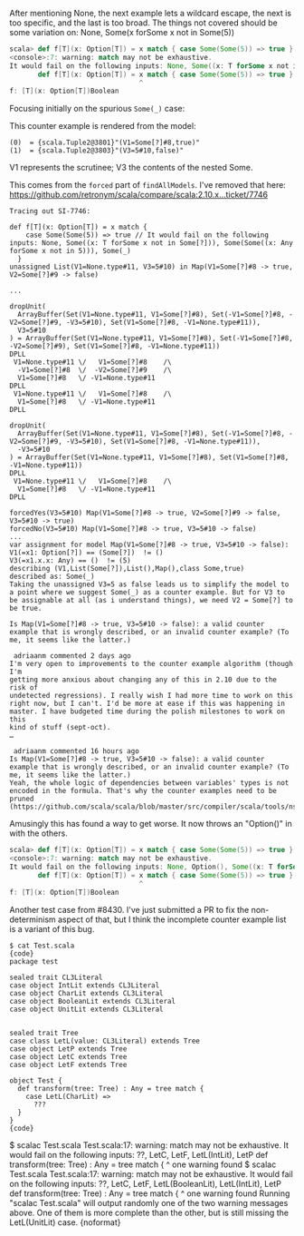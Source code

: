 After mentioning None, the next example lets a wildcard escape, the next is too specific, and the last is too broad. The things not covered should be some variation on: None, Some(x forSome x not in Some(5))

```scala
scala> def f[T](x: Option[T]) = x match { case Some(Some(5)) => true }
<console>:7: warning: match may not be exhaustive.
It would fail on the following inputs: None, Some((x: T forSome x not in Some[?])), Some(Some((x: Any forSome x not in 5))), Some(_)
       def f[T](x: Option[T]) = x match { case Some(Some(5)) => true }
                                ^
f: [T](x: Option[T])Boolean
```
Focusing initially on the spurious `Some(_)` case:

This counter example is rendered from the model:

```
(0)  = {scala.Tuple2@3801}"(V1=Some[?]#8,true)"
(1)  = {scala.Tuple2@3803}"(V3=5#10,false)"
```

V1 represents the scrutinee; V3 the contents of the nested Some.

This comes from the `forced` part of `findAllModels`. I've removed that here: https://github.com/retronym/scala/compare/scala:2.10.x...ticket/7746
```
Tracing out SI-7746:

def f[T](x: Option[T]) = x match {
    case Some(Some(5)) => true // It would fail on the following inputs: None, Some((x: T forSome x not in Some[?])), Some(Some((x: Any forSome x not in 5))), Some(_)
  }
unassigned List(V1=None.type#11, V3=5#10) in Map(V1=Some[?]#8 -> true, V2=Some[?]#9 -> false)

...

dropUnit(
  ArrayBuffer(Set(V1=None.type#11, V1=Some[?]#8), Set(-V1=Some[?]#8, -V2=Some[?]#9, -V3=5#10), Set(V1=Some[?]#8, -V1=None.type#11)),
  V3=5#10
) = ArrayBuffer(Set(V1=None.type#11, V1=Some[?]#8), Set(-V1=Some[?]#8, -V2=Some[?]#9), Set(V1=Some[?]#8, -V1=None.type#11))
DPLL
 V1=None.type#11 \/   V1=Some[?]#8    /\
  -V1=Some[?]#8  \/  -V2=Some[?]#9    /\
  V1=Some[?]#8   \/ -V1=None.type#11
DPLL
 V1=None.type#11 \/   V1=Some[?]#8    /\
  V1=Some[?]#8   \/ -V1=None.type#11
DPLL

dropUnit(
  ArrayBuffer(Set(V1=None.type#11, V1=Some[?]#8), Set(-V1=Some[?]#8, -V2=Some[?]#9, -V3=5#10), Set(V1=Some[?]#8, -V1=None.type#11)),
  -V3=5#10
) = ArrayBuffer(Set(V1=None.type#11, V1=Some[?]#8), Set(V1=Some[?]#8, -V1=None.type#11))
DPLL
 V1=None.type#11 \/   V1=Some[?]#8    /\
  V1=Some[?]#8   \/ -V1=None.type#11
DPLL

forcedYes(V3=5#10) Map(V1=Some[?]#8 -> true, V2=Some[?]#9 -> false, V3=5#10 -> true)
forcedNo(V3=5#10) Map(V1=Some[?]#8 -> true, V3=5#10 -> false)
...
var assignment for model Map(V1=Some[?]#8 -> true, V3=5#10 -> false):
V1(=x1: Option[?]) == (Some[?])  != ()
V3(=x1.x.x: Any) == ()  != (5)
describing (V1,List(Some[?]),List(),Map(),class Some,true)
described as: Some(_)
Taking the unassigned V3=5 as false leads us to simplify the model to a point where we suggest Some(_) as a counter example. But for V3 to be assignable at all (as i understand things), we need V2 = Some[?] to be true.

Is Map(V1=Some[?]#8 -> true, V3=5#10 -> false): a valid counter example that is wrongly described, or an invalid counter example? (To me, it seems like the latter.)

 adriaanm commented 2 days ago 
I'm very open to improvements to the counter example algorithm (though I'm
getting more anxious about changing any of this in 2.10 due to the risk of
undetected regressions). I really wish I had more time to work on this
right now, but I can't. I'd be more at ease if this was happening in
master. I have budgeted time during the polish milestones to work on this
kind of stuff (sept-oct).
…

 adriaanm commented 16 hours ago 
Is Map(V1=Some[?]#8 -> true, V3=5#10 -> false): a valid counter example that is wrongly described, or an invalid counter example? (To me, it seems like the latter.)
Yeah, the whole logic of dependencies between variables' types is not encoded in the formula. That's why the counter examples need to be pruned (https://github.com/scala/scala/blob/master/src/compiler/scala/tools/nsc/transform/patmat/MatchAnalysis.scala#L352)
```
Amusingly this has found a way to get worse. It now throws an "Option()" in with the others.
```scala
scala> def f[T](x: Option[T]) = x match { case Some(Some(5)) => true }
<console>:7: warning: match may not be exhaustive.
It would fail on the following inputs: None, Option(), Some((x: T forSome x not in Some[?])), Some(Some((x: Any forSome x not in 5))), Some(_)
       def f[T](x: Option[T]) = x match { case Some(Some(5)) => true }
                                ^
f: [T](x: Option[T])Boolean
```
Another test case from #8430. I've just submitted a PR to fix the non-determinism aspect of that, but I think the incomplete counter example list is a variant of this bug.

```
$ cat Test.scala
{code}
package test
 
sealed trait CL3Literal
case object IntLit extends CL3Literal
case object CharLit extends CL3Literal
case object BooleanLit extends CL3Literal
case object UnitLit extends CL3Literal
 
 
sealed trait Tree
case class LetL(value: CL3Literal) extends Tree
case object LetP extends Tree
case object LetC extends Tree
case object LetF extends Tree
 
object Test {
  def transform(tree: Tree) : Any = tree match {
    case LetL(CharLit) =>
      ???
  }
}
{code}
```
$ scalac Test.scala
Test.scala:17: warning: match may not be exhaustive.
It would fail on the following inputs: ??, LetC, LetF, LetL(IntLit), LetP
  def transform(tree: Tree) : Any = tree match {
                                    ^
one warning found
$ scalac Test.scala
Test.scala:17: warning: match may not be exhaustive.
It would fail on the following inputs: ??, LetC, LetF, LetL(BooleanLit), LetL(IntLit), LetP
  def transform(tree: Tree) : Any = tree match {
                                    ^
one warning found
Running "scalac Test.scala" will output randomly one of the two warning messages above. One of them is more complete than the other, but is still missing the LetL(UnitLit) case.
{noformat}
